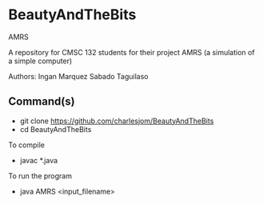 # BeautyAndTheBits
AMRS

A repository for CMSC 132 students for their project AMRS (a simulation of a simple computer)

Authors:
	Ingan
	Marquez
	Sabado
	Taguilaso

## Command(s)

* git clone https://github.com/charlesjom/BeautyAndTheBits
* cd BeautyAndTheBits

To compile
* javac *.java

To run the program
* java AMRS <input_filename>